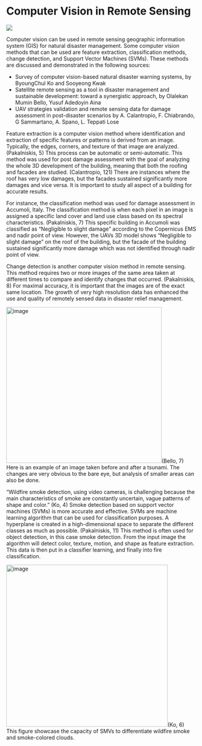 # Computer Vision in Remote Sensing

![](https://media.giphy.com/media/Ju7l5y9osyymQ/giphy.gif)

Computer vision can be used in remote sensing geographic information system (GIS) for natural disaster management. Some computer vision methods that can be used are feature extraction, classification methods, change detection, and Support Vector Machines (SVMs). 
These methods are discussed and demonstrated in the following sources:
-	Survey of computer vision-based natural disaster warning systems, by ByoungChul Ko and Sooyeong Kwak 
-	Satellite remote sensing as a tool in disaster management and sustainable development: toward a synergistic approach, by Olalekan Mumin Bello, Yusuf Adedoyin Aina
-	UAV strategies validation and remote sensing data for damage assessment in post-disaster scenarios by A. Calantropio, F. Chiabrando, G Sammartano, A. Spano, L. Teppati Lose

Feature extraction is a computer vision method where identification and extraction of specific features or patterns is derived from an image. Typically, the edges, corners, and texture of that image are analyzed. (Pakalniskis, 5) This process can be automatic or semi-automatic. This method was used for post damage assessment with the goal of analyzing the whole 3D development of the building, meaning that both the roofing and facades are studied. (Calantropio, 121) There are instances where the roof has very low damages, but the facades sustained significantly more damages and vice versa. It is important to study all aspect of a building for accurate results. 

For instance, the classification method was used for damage assessment in Accumoli, Italy. The classification method is when each pixel in an image is assigned a specific land cover and land use class based on its spectral characteristics. (Pakalniskis, 7) This specific building in Accumoli was classified as “Negligible to slight damage” according to the Copernicus EMS and nadir point of view. However, the UAVs 3D model shows “Negligible to slight damage” on the roof of the building, but the facade of the building sustained significantly more damage which was not identified through nadir point of view. 

Change detection is another computer vision method in remote sensing. This method requires two or more images of the same area taken at different times to compare and identify changes that occurred. (Pakalniskis, 8) For maximal accuracy, it is important that the images are of the exact same location. The growth of very high resolution data has enhanced the use and quality of remotely sensed data in disaster relief management. 

<img width="412" alt="image" src="https://user-images.githubusercontent.com/127626824/234705182-7e58eadf-cbad-4e1f-a806-3a06104398f5.png">(Bello, 7)
Here is an example of an image taken before and after a tsunami. The changes are very obvious to the bare eye, but analysis of smaller areas can also be done.  

“Wildfire smoke detection, using video cameras, is challenging because the main characteristics of smoke are constantly uncertain, vague patterns of shape and color.” (Ko, 4) Smoke detection based on support vector machines (SVMs) is more accurate and effective. SVMs are machine learning algorithm that can be used for classification purposes. A hyperplane is created in a high-dimensional space to separate the different classes as much as possible. (Pakalniskis, 11) This method is often used for object detection, in this case smoke detection. From the input image the algorithm will detect color, texture, motion, and shape as feature extraction. This data is then put in a classifier learning, and finally into fire classification.

<img width="428" alt="image" src="https://user-images.githubusercontent.com/127626824/234705312-40e26a33-7270-46e8-bd81-5c8648bf8069.png">(Ko, 6)
This figure showcase the capacity of SMVs to differentiate wildfire smoke and smoke-colored clouds. 


